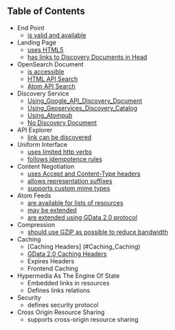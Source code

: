 
## Table of Contents

* End Point
	* [is valid and available](#EndPoint_ValidEndPoint)
* Landing Page
	* [uses HTML5](#LandingPage_HTML5)
	* [has links to Discovery Documents in Head](#LandingPage_DiscoveryDoc)
* OpenSearch Document
	* [is accessible](#OpenSearch_DiscoveryDoc)
	* [HTML API Search](#OpenSearch_HTMLSearch)
	* [Atom API Search](#OpenSearch_ATOMSearch)
* Discovery Service
	* [Using_Google_API_Discovery_Document](#Discovery_GoogleDiscovery)
	* [Using_Geoservices_Discovery_Catalog](#Discovery_GeoServices)
	* [Using_Atompub](#Discovery_Atompub)
	* [No Discovery Document](#Discovery_None)
* API Explorer
	* [link can be discovered](#API_DiscoveryDoc)
* Uniform Interface
	* [uses limited http verbs](#UniformInterface_Verbs)
	* [follows idempotence rules](#UniformInterface_Idempotence)
* Content Negotiation
	* [uses Accept and Content-Type headers](#ContentNegotiation_Headers)
	* [allows representation suffixes](#ContentNegotiation_Suffixes)
	* [supports custom mime types](#ContentNegotiation_MimeTypes)
* Atom Feeds
	* [are available for lists of resources](#Atom_Atom)
	* [may be extended](#Atom_Extend)
	* [are extended using GData 2.0 protocol](#Atom_GData2.0)
* Compression
	* [should use GZIP as possible to reduce bandwidth](#Compression_Compression)
* Caching
	* [Caching Headers] (#Caching_Caching)
	* [GData 2.0 Caching Headers](#Caching_GData2.0)
	* Expires Headers
	* Frontend Caching
* Hypermedia As The Engine Of State
	* Embedded links in resources
	* Defines links relations
* Security
	* defines security protocol
* Cross Origin Resource Sharing
	* supports cross-origin resource sharing
